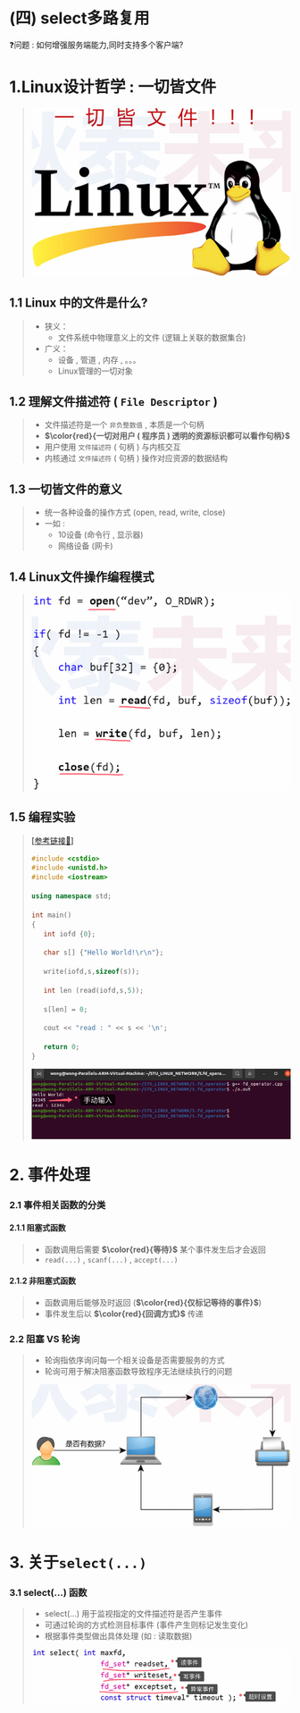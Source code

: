 # (四) select多路复用

❓问题 : 如何增强服务端能力,同时支持多个客户端?

# 1.Linux设计哲学 : 一切皆文件

><img src="./assets/image-20230812185704878.png" alt="image-20230812185704878" />

## 1.1 Linux 中的文件是什么?

>- 狭义：
>   - 文件系统中物理意义上的文件 (逻辑上关联的数据集合)
>- 广义：
>   - 设备 , 管道 , 内存 , 。。。
>   - Linux管理的一切对象
>

## 1.2 理解文件描述符 ( `File Descriptor` )

>- 文件描述符是一个 `非负整数值` , 本质是一个句柄
>- **$\color{red}{一切对用户 ( 程序员 ) 透明的资源标识都可以看作句柄}$**
>- 用户使用 `文件描述符` ( 句柄 ) 与内核交互
>- 内核通过 `文件描述符` ( 句柄 ) 操作对应资源的数据结构

## 1.3 一切皆文件的意义

>- 统一各种设备的操作方式 (open, read, write, close)
>- 一如 : 
>   - 10设备 (命令行 , 显示器)
>   - 网络设备 (网卡)
>

## 1.4 Linux文件操作编程模式

><img src="./assets/image-20230812212448578.png" alt="image-20230812212448578" />

## 1.5 编程实验

>[[参考链接🔗]](https://github.com/WONGZEONJYU/STU_LINUX_NETWORK/blob/main/5.fd_operator/fd_operator.cpp)
>
>```c++
>#include <cstdio>
>#include <unistd.h>
>#include <iostream>
>
>using namespace std;
>
>int main()
>{
>    int iofd {0};
>
>    char s[] {"Hello World!\r\n"};
>
>    write(iofd,s,sizeof(s));
>
>    int len (read(iofd,s,5));
>
>    s[len] = 0;
>
>    cout << "read : " << s << '\n';
>
>    return 0;
>}
>
>```
>
><img src="./assets/image-20230812213206678.png" alt="image-20230812213206678" />

# 2. 事件处理

### 2.1 事件相关函数的分类

#### 2.1.1 阻塞式函数

>- 函数调用后需要 **$\color{red}{等待}$** 某个事件发生后才会返回
>- `read(...)` , `scanf(...)` , `accept(...)`

#### 2.1.2 非阻塞式函数

> - 函数调用后能够及时返回 (**$\color{red}{仅标记等待的事件}$**)
> - 事件发生后以 **$\color{red}{回调方式}$** 传递

### 2.2 阻塞 VS 轮询

>- 轮询指依序询问每一个相关设备是否需要服务的方式
>- 轮询可用于解决阻塞函数导致程序无法继续执行的问题
>
><img src="./assets/image-20230812215304167.png" alt="image-20230812215304167" />

# 3. 关于`select(...)`

### 3.1 select(...) 函数

>- select(...) 用于监视指定的文件描述符是否产生事件
>- 可通过轮询的方式检测目标事件 (事件产生则标记发生变化)
>- 根据事件类型做出具体处理 (如 : 读取数据)
>
><img src="./assets/image-20230812222556951.png" alt="image-20230812222556951" />